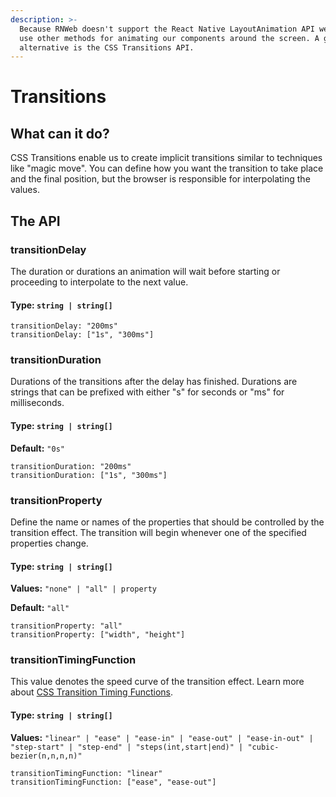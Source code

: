 ```yaml
---
description: >-
  Because RNWeb doesn't support the React Native LayoutAnimation API we need to
  use other methods for animating our components around the screen. A good
  alternative is the CSS Transitions API.
---
```


# Transitions

## What can it do?

CSS Transitions enable us to create implicit transitions similar to techniques like "magic move". You can define how you want the transition to take place and the final position, but the browser is responsible for interpolating the values.

## The API

### transitionDelay

The duration or durations an animation will wait before starting or proceeding to interpolate to the next value.

#### **Type:** `string | string[]`

```text
transitionDelay: "200ms"
transitionDelay: ["1s", "300ms"]
```

### transitionDuration

Durations of the transitions after the delay has finished. Durations are strings that can be prefixed with either "s" for seconds or "ms" for milliseconds.

#### **Type:** `string | string[]`

**Default:** `"0s"`

```text
transitionDuration: "200ms"
transitionDuration: ["1s", "300ms"]
```

### transitionProperty

Define the name or names of the properties that should be controlled by the transition effect. The transition will begin whenever one of the specified properties change.

#### **Type:** `string | string[]`

**Values:** `"none" | "all" | property`

**Default:** `"all"`

```text
transitionProperty: "all"
transitionProperty: ["width", "height"]
```

### transitionTimingFunction

This value denotes the speed curve of the transition effect. Learn more about [CSS Transition Timing Functions](https://www.w3schools.com/cssref/css3_pr_transition-timing-function.asp).

#### **Type:** `string | string[]`

**Values:** `"linear" | "ease" | "ease-in" | "ease-out" | "ease-in-out" | "step-start" | "step-end" | "steps(int,start|end)" | "cubic-bezier(n,n,n,n)"`

```text
transitionTimingFunction: "linear"
transitionTimingFunction: ["ease", "ease-out"]
```

